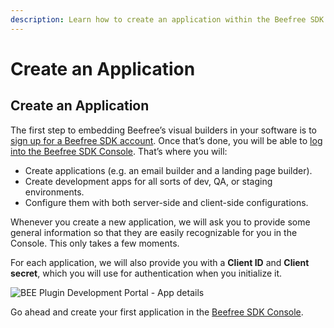 ```yaml
---
description: Learn how to create an application within the Beefree SDK Developer Console.
---
```


# Create an Application

## Create an Application

The first step to embedding Beefree’s visual builders in your software is to[ sign up for a Beefree SDK account](https://developers.beefree.io/accounts/signup/). Once that’s done, you will be able to [log into the Beefree SDK Console](https://developers.beefree.io/accounts/login/).  That’s where you will:

* Create applications (e.g. an email builder and a landing page builder).
* Create development apps for all sorts of dev, QA, or staging environments.
* Configure them with both server-side and client-side configurations.

Whenever you create a new application, we will ask you to provide some general information so that they are easily recognizable for you in the Console. This only takes a few moments.

For each application, we will also provide you with a **Client ID** and **Client secret**, which you will use for authentication when you initialize it.

![BEE Plugin Development Portal - App details](https://docs.beefree.io/wp-content/uploads/2020/02/bee\_plugin\_dev\_portal\_app\_details-1024x876.png)

Go ahead and create your first application in the [Beefree SDK Console](https://developers.beefree.io/subscriptions/).


